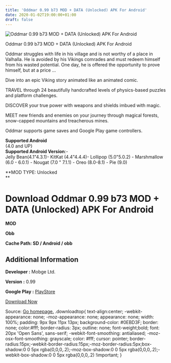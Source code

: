 ```yaml
---
title: 'Oddmar 0.99 b73 MOD + DATA (Unlocked) APK For Android'
date: 2020-01-02T19:00:00+01:00
draft: false
---
```


![Oddmar 0.99 b73 MOD + DATA (Unlocked) APK For Android](https://i0.wp.com/apkhome.net/wp-content/uploads/2020/01/Oddmar-0.99-b73-MOD-DATA-Unlocked.png "Oddmar 0.99 b73 MOD + DATA (Unlocked) APK For Android")

  

Oddmar 0.99 b73 MOD + DATA (Unlocked) APK For Android

Oddmar struggles with life in his village and is not worthy of a place in Valhalla. He is avoided by his Vikings comrades and must redeem himself from his wasted potential. One day, he is offered the opportunity to prove himself, but at a price ...

Dive into an epic Viking story animated like an animated comic.

TRAVEL through 24 beautifully handcrafted levels of physics-based puzzles and platform challenges.

DISCOVER your true power with weapons and shields imbued with magic.

MEET new friends and enemies on your journey through magical forests, snow-capped mountains and treacherous mines.

Oddmar supports game saves and Google Play game controllers.

**Supported Android**  
{4.0 and UP}  
**Supported Android Version**:-  
Jelly Bean(4.1"4.3.1)- KitKat (4.4"4.4.4)- Lollipop (5.0"5.0.2) - Marshmallow (6.0 - 6.0.1) - Nougat (7.0 " 7.1.1) - Oreo (8.0-8.1) - Pie (9.0)

**MOD TYPE: Unlocked  
**

Download Oddmar 0.99 b73 MOD + DATA (Unlocked) APK For Android
==============================================================

**MOD**

**Obb**

**Cache Path: SD / Android / obb**

Additional Information
----------------------

**Developer :** Mobge Ltd.

**Version :** 0.99

**Google Play :** [PlayStore](https://play.google.com/store/apps/details?id=com.mobge.Oddmar)

  

[Download Now](https://store4app.co/post/oddmar-0-99-b73-mod-data-unlocked-apk-for-android_1577982744)

  
Source: [Go homepage.](https://store4app.co/post/oddmar-0-99-b73-mod-data-unlocked-apk-for-android_1577982744) .downloadtop{ text-align:center; -webkit-appearance: none; -moz-appearance: none; appearance: none; width: 100%; padding: 9px 9px 11px 13px; background-color: #0EBD3F; border: none; color:#fff; border-radius: 3px; outline: none; font-weight;bold; font: 20px 'Open Sans', sans-serif; -webkit-font-smoothing: antialiased; -moz-osx-font-smoothing: grayscale; color: #fff; cursor: pointer; border-radius:15px;-webkit-border-radius:15px;-moz-border-radius:5px;box-shadow:0 0 5px rgba(0,0,0,.2);-moz-box-shadow:0 0 5px rgba(0,0,0,.2);-webkit-box-shadow:0 0 5px rgba(0,0,0,.2) !important; }